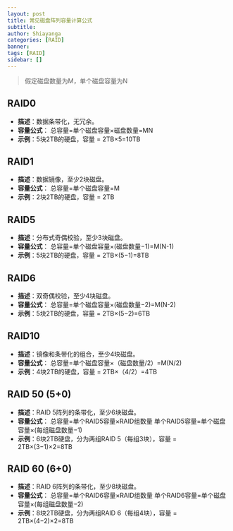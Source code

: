 ```yaml
---
layout: post
title: 常见磁盘阵列容量计算公式
subtitle: 
author: Shiayanga
categories: [RAID]
banner:
tags: [RAID]
sidebar: []
---
```


> 假定磁盘数量为M，单个磁盘容量为N
## RAID0
- **描述**：数据条带化，无冗余。
- **容量公式**： 总容量=单个磁盘容量×磁盘数量=MN
- **示例**：5块2TB的硬盘，容量 = 2TB×5=10TB
## RAID1
- **描述**：数据镜像，至少2块磁盘。
- **容量公式**： 总容量=单个磁盘容量=M
- **示例**：2块2TB的硬盘，容量 = 2TB
## RAID5
- **描述**：分布式奇偶校验，至少3块磁盘。
- **容量公式**： 总容量=单个磁盘容量×(磁盘数量−1)=M(N-1)
- **示例**：5块2TB的硬盘，容量 = 2TB×(5−1)=8TB
## RAID6
- **描述**：双奇偶校验，至少4块磁盘。
- **容量公式**： 总容量=单个磁盘容量×(磁盘数量−2)=M(N-2)
- **示例**：5块2TB的硬盘，容量 = 2TB×(5−2)=6TB
## RAID10
- **描述**：镜像和条带化的组合，至少4块磁盘。
- **容量公式**： 总容量=单个磁盘容量×（磁盘数量/2）=M(N/2)
- **示例**：4块2TB的硬盘，容量 = 2TB×（4/2）=4TB
## RAID 50 (5+0)
- **描述**：RAID 5阵列的条带化，至少6块磁盘。
- **容量公式**： 总容量=单个RAID5容量×RAID组数量
  单个RAID5容量=单个磁盘容量×(每组磁盘数量−1)
- **示例**：6块2TB硬盘，分为两组RAID 5（每组3块），容量 = 2TB×(3−1)×2=8TB
## RAID 60 (6+0)
- **描述**：RAID 6阵列的条带化，至少8块磁盘。
- **容量公式**： 总容量=单个RAID6容量×RAID组数量
  单个RAID6容量=单个磁盘容量×(每组磁盘数量−2)
- **示例**：8块2TB硬盘，分为两组RAID 6（每组4块），容量 = 2TB×(4−2)×2=8TB

